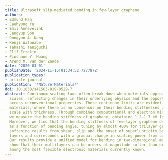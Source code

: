 ```yaml
---
title: Ultrasoft slip-mediated bending in few-layer graphene
authors:
- Edmund Han
- Jaehyung Yu
- Emil Annevelink
- Jangyup Son
- Dongyun A. Kang
- Kenji Watanabe
- Takashi Taniguchi
- Elif Ertekin
- Pinshane Y. Huang
- Arend M. van der Zande
date: '2020-03-01'
publishDate: '2024-11-15T01:34:52.727787Z'
publication_types:
- article-journal
publication: '*Nature Materials*'
doi: 10.1038/s41563-019-0529-7
abstract: Continuum scaling laws often break down when materials approach atomic length
  scales, reflecting changes in their underlying physics and the opportunities to
  access unconventional properties. These continuum limits are evident in two-dimensional
  materials, where there is no consensus on their bending stiffnesses or how they
  scale with thickness. Through combined computational and electron microscopy experiments,
  we measure the bending stiffness of graphene, obtaining 1.2–1.7 eV for a monolayer.
  Moreover, we find that the bending stiffness of few-layer graphene decreases sharply
  as a function of bending angle, tuning by almost 400% for trilayer graphene. This
  softening results from shear, slip and the onset of superlubricity between the atomic
  layers and corresponds with a gradual change in scaling power from cubic to linear.
  Our results provide a unified model for bending in two-dimensional materials and
  show that their multilayers can be orders of magnitude softer than previously thought,
  among the most flexible electronic materials currently known.
---
```

